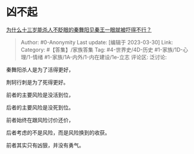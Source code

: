 # 凶不起
[为什么十三岁能杀人不眨眼的秦舞阳见秦王一眼就被吓得不行？](https://www.zhihu.com/question/62806572/answer/1943804339)

> Author: #0-Anonymity
> Last update: [编辑于 2023-03-30]
> Link:
> Category: #【答集】/家族答集
> Tag: #4-世界史/4D-历史 #1-家族/1D-心理/1-情绪 #1-家族/1A-内外/1-内在建设/1e-立志
> 评论区:
> 泛讨论:

秦舞阳杀人是为了活得更好，

荆轲行刺是为了死得更好。

前者的主要风险是没活到位，

后者的主要风险是没死到位。

前者始终在跟风险讨价还价，

后者考虑的不是风险，而是风险换到的收获。

前者其实只有凶狠，并没有勇气。
